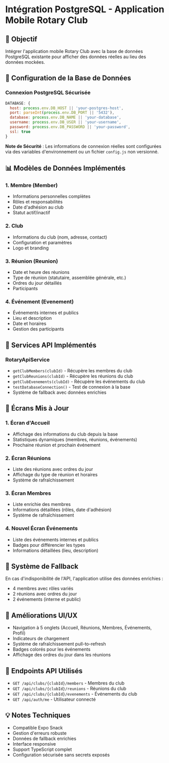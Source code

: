 # Intégration PostgreSQL - Application Mobile Rotary Club

## 🎯 Objectif
Intégrer l'application mobile Rotary Club avec la base de données PostgreSQL existante pour afficher des données réelles au lieu des données mockées.

## 🔧 Configuration de la Base de Données

### Connexion PostgreSQL Sécurisée
```javascript
DATABASE: {
  host: process.env.DB_HOST || 'your-postgres-host',
  port: parseInt(process.env.DB_PORT || '5432'),
  database: process.env.DB_NAME || 'your-database',
  username: process.env.DB_USER || 'your-username',
  password: process.env.DB_PASSWORD || 'your-password',
  ssl: true
}
```

**Note de Sécurité** : Les informations de connexion réelles sont configurées via des variables d'environnement ou un fichier `config.js` non versionné.

## 📊 Modèles de Données Implémentés

### 1. Membre (Member)
- Informations personnelles complètes
- Rôles et responsabilités
- Date d'adhésion au club
- Statut actif/inactif

### 2. Club
- Informations du club (nom, adresse, contact)
- Configuration et paramètres
- Logo et branding

### 3. Réunion (Reunion)
- Date et heure des réunions
- Type de réunion (statutaire, assemblée générale, etc.)
- Ordres du jour détaillés
- Participants

### 4. Événement (Evenement)
- Événements internes et publics
- Lieu et description
- Date et horaires
- Gestion des participants

## 🚀 Services API Implémentés

### RotaryApiService
- `getClubMembers(clubId)` - Récupère les membres du club
- `getClubReunions(clubId)` - Récupère les réunions du club
- `getClubEvenements(clubId)` - Récupère les événements du club
- `testDatabaseConnection()` - Test de connexion à la base
- Système de fallback avec données enrichies

## 📱 Écrans Mis à Jour

### 1. Écran d'Accueil
- Affichage des informations du club depuis la base
- Statistiques dynamiques (membres, réunions, événements)
- Prochaine réunion et prochain événement

### 2. Écran Réunions
- Liste des réunions avec ordres du jour
- Affichage du type de réunion et horaires
- Système de rafraîchissement

### 3. Écran Membres
- Liste enrichie des membres
- Informations détaillées (rôles, date d'adhésion)
- Système de rafraîchissement

### 4. Nouvel Écran Événements
- Liste des événements internes et publics
- Badges pour différencier les types
- Informations détaillées (lieu, description)

## 🔄 Système de Fallback
En cas d'indisponibilité de l'API, l'application utilise des données enrichies :
- 4 membres avec rôles variés
- 2 réunions avec ordres du jour
- 2 événements (interne et public)

## 🎨 Améliorations UI/UX
- Navigation à 5 onglets (Accueil, Réunions, Membres, Événements, Profil)
- Indicateurs de chargement
- Système de rafraîchissement pull-to-refresh
- Badges colorés pour les événements
- Affichage des ordres du jour dans les réunions

## 🔗 Endpoints API Utilisés
- `GET /api/clubs/{clubId}/members` - Membres du club
- `GET /api/clubs/{clubId}/reunions` - Réunions du club
- `GET /api/clubs/{clubId}/evenements` - Événements du club
- `GET /api/auth/me` - Utilisateur connecté

## 💡 Notes Techniques
- Compatible Expo Snack
- Gestion d'erreurs robuste
- Données de fallback enrichies
- Interface responsive
- Support TypeScript complet
- Configuration sécurisée sans secrets exposés
